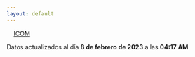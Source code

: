 ```yaml
---
layout: default
---
```

<a href="planes/ICOM/" style="padding: 1rem;">ICOM</a>
<p class_="text-center text-muted">Datos actualizados al día <b>8 de febrero de 2023</b> a las <b>04:17 AM</b></p>